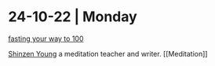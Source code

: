 # 24-10-22 | Monday





[fasting your way to 100](https://youtu.be/tolvxXh5RqE)


[Shinzen Young](https://www.shinzen.org/) a meditation teacher and writer. [[Meditation]]
